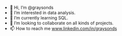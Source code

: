 - 👋 Hi, I’m @graysonds
- 👀 I’m interested in data analysis.
- 🌱 I’m currently learning SQL.
- 💞️ I’m looking to collaborate on all kinds of projects.
- 📫 How to reach me www.linkedin.com/in/graysonds

<!---
graysonds/graysonds is a ✨ special ✨ repository because its `README.md` (this file) appears on your GitHub profile.
You can click the Preview link to take a look at your changes.
--->
